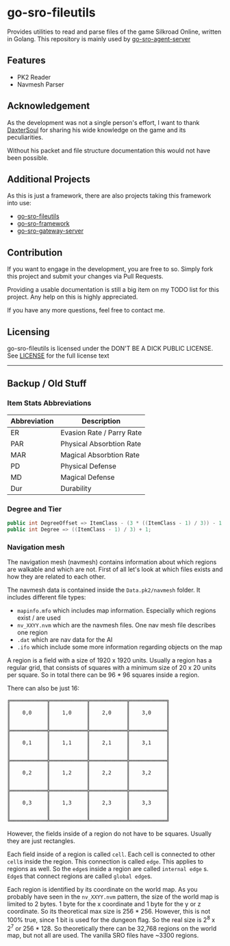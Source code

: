 # go-sro-fileutils

Provides utilities to read and parse files of the game Silkroad Online, written in Golang. This repository is mainly
used by [go-sro-agent-server](https://github.com/ferdoran/go-sro-agent-server)

## Features

- PK2 Reader
- Navmesh Parser

## Acknowledgement

As the development was not a single person's effort, I want to
thank [DaxterSoul](https://www.elitepvpers.com/forum/members/1084164-daxtersoul.html)
for sharing his wide knowledge on the game and its peculiarities.

Without his packet and file structure documentation this would not have been possible.

## Additional Projects

As this is just a framework, there are also projects taking this framework into use:

- [go-sro-fileutils](https://github.com/ferdoran/go-sro-fileutils)
- [go-sro-framework](https://github.com/ferdoran/go-sro-framework)
- [go-sro-gateway-server](https://github.com/ferdoran/go-sro-gateway-server)

## Contribution

If you want to engage in the development, you are free to so. Simply fork this project and submit your changes via Pull
Requests.

Providing a usable documentation is still a big item on my TODO list for this project. Any help on this is highly
appreciated.

If you have any more questions, feel free to contact me.

## Licensing

go-sro-fileutils is licensed under the DON'T BE A DICK PUBLIC LICENSE. See [LICENSE](LICENSE) for the full license text

---

## Backup / Old Stuff

### Item Stats Abbreviations

| Abbreviation | Description |
|--------------|-------------|
| ER | Evasion Rate / Parry Rate |
| PAR | Physical Absorbtion Rate |
| MAR | Magical Absorbtion Rate |
| PD | Physical Defense | 
| MD | Magical Defense |
| Dur | Durability |

### Degree and Tier
```csharp
public int DegreeOffset => ItemClass - (3 * ((ItemClass - 1) / 3)) - 1; //sro_client.sub_8BA6E0
public int Degree => ((ItemClass - 1) / 3) + 1;
```

### Navigation mesh

The navigation mesh (navmesh) contains information about which regions are walkable and which are not. First of all
let's look at which files exists and how they are related to each other.

The navmesh data is contained inside the `Data.pk2/navmesh` folder. It includes different file types:

* `mapinfo.mfo` which includes map information. Especially which regions exist / are used
* `nv_XXYY.nvm` which are the navmesh files. One nav mesh file describes one region
* `.dat` which are nav data for the AI
* `.ifo` which include some more information regarding objects on the map

A region is a field with a size of 1920 x 1920 units. Usually a region has a regular grid, that consists of squares with
a minimum size of 20 x 20 units per square. So in total there can be 96 * 96 squares inside a region.

There can also be just 16:
```ascii
╔════════════╦════════════╦════════════╦════════════╗
║            ║            ║            ║            ║
║    0,0     ║    1,0     ║    2,0     ║    3,0     ║
║            ║            ║            ║            ║
║            ║            ║            ║            ║
╠════════════╬════════════╬════════════╬════════════╣
║            ║            ║            ║            ║
║    0,1     ║    1,1     ║    2,1     ║    3,1     ║
║            ║            ║            ║            ║
║            ║            ║            ║            ║
╠════════════╬════════════╬════════════╬════════════╣
║            ║            ║            ║            ║
║    0,2     ║    1,2     ║    2,2     ║    3,2     ║
║            ║            ║            ║            ║
║            ║            ║            ║            ║
╠════════════╬════════════╬════════════╬════════════╣
║            ║            ║            ║            ║
║    0,3     ║    1,3     ║    2,3     ║    3,3     ║
║            ║            ║            ║            ║
║            ║            ║            ║            ║
╚════════════╩════════════╩════════════╩════════════╝
```

However, the fields inside of a region do not have to be squares. Usually they are just rectangles.

Each field inside of a region is called `cell`. Each cell is connected to other `cell`s inside the region. This
connection is called `edge`. This applies to regions as well. So the `edge`s inside a region are called `internal edge`
s.
`Edge`s that connect regions are called `global edge`s.

Each region is identified by its coordinate on the world map. As you probably have seen in the `nv_XXYY.nvm` pattern,
the size of the world map is limited to 2 bytes. 1 byte for the x coordinate and 1 byte for the y or z coordinate. So
its theoretical max size is 256 * 256. However, this is not 100% true, since 1 bit is used for the dungeon flag. So the
real size is 2<sup>8</sup> x 2<sup>7</sup>
or 256 * 128. So theoretically there can be 32,768 regions on the world map, but
not all are used. The vanilla SRO files have ~3300 regions.
